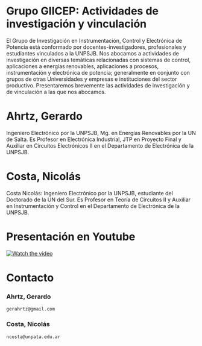 # Grupo GIICEP: Actividades de investigación y vinculación
El Grupo de Investigación en Instrumentación, Control y Electrónica de Potencia está conformado por docentes-investigadores, profesionales y estudiantes vinculados a la UNPSJB. Nos abocamos a actividades de investigación en diversas temáticas relacionadas con sistemas de control, aplicaciones a energías renovables, aplicaciones a procesos, instrumentación y electrónica de potencia; generalmente en conjunto con grupos de otras Universidades y empresas e instituciones del sector productivo. Presentaremos brevemente las actividades de investigación y de vinculación a las que nos abocamos. 
# Ahrtz, Gerardo
Ingeniero Electrónico por la UNPSJB, Mg. en Energías Renovables por la UN de Salta. Es Profesor en Electrónica Industrial, JTP en Proyecto Final y Auxiliar en Circuitos Electrónicos II en el Departamento de Electrónica de la UNPSJB. 
# Costa, Nicolás
Costa Nicolás: Ingeniero Electrónico por la UNPSJB, estudiante del Doctorado de la UN del Sur. Es Profesor en Teoría de Circuitos II y Auxiliar en Instrumentación y Control en el Departamento de Electrónica de la UNPSJB. 
# Presentación en Youtube
[![Watch the video](https://img.youtube.com/vi/3_Z09HQZz8I/maxresdefault.jpg)](https://www.youtube.com/watch?v=3_Z09HQZz8I)

# Contacto

### Ahrtz, Gerardo
    gerahrtz@gmail.com

### Costa, Nicolás
    ncosta@unpata.edu.ar
